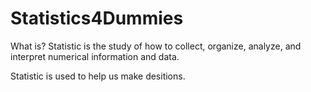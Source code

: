 # Statistics4Dummies

What is?
Statistic is the study of how to collect, organize, analyze, and interpret numerical information and data.

Statistic is used to help us make desitions.

